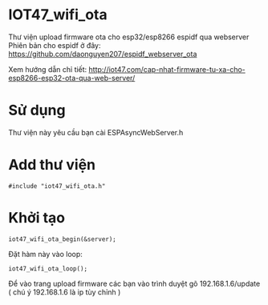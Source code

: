 # IOT47_wifi_ota
Thư viện upload firmware ota cho esp32/esp8266 espidf qua webserver
Phiên bản cho espidf ở đây: https://github.com/daonguyen207/espidf_webserver_ota

Xem hướng dẫn chỉ tiết: http://iot47.com/cap-nhat-firmware-tu-xa-cho-esp8266-esp32-ota-qua-web-server/
# Sử dụng
Thư viện này yêu cầu bạn cài ESPAsyncWebServer.h
# Add thư viện
```
#include "iot47_wifi_ota.h"
```
# Khởi tạo
```
iot47_wifi_ota_begin(&server);
```
Đặt hàm này vào loop:
```
iot47_wifi_ota_loop();
```
Để vào trang upload firmware các bạn vào trình duyệt gõ 192.168.1.6/update ( chú ý 192.168.1.6 là ip tùy chỉnh )
